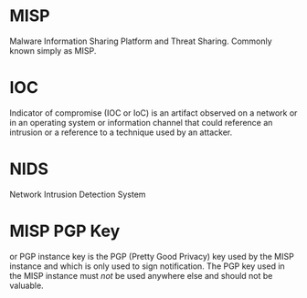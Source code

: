 # MISP
Malware Information Sharing Platform and Threat Sharing. Commonly known simply as MISP.

# IOC
Indicator of compromise (IOC or IoC) is an artifact observed on a network or in an operating system or information channel that could reference an intrusion or a reference to a technique used by an attacker.

# NIDS
Network Intrusion Detection System

# MISP PGP Key
or PGP instance key is the PGP (Pretty Good Privacy) key used by the MISP instance and which is only used to sign notification.
The PGP key used in the MISP instance must *not* be used anywhere else and should not be valuable.

